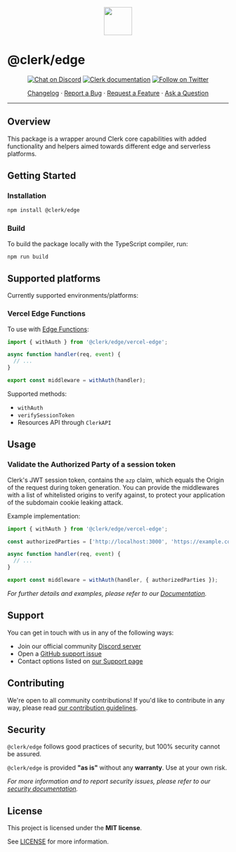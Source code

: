 <p align="center">
  <a href="https://clerk.dev?utm_source=github&utm_medium=clerk_edge" target="_blank" rel="noopener noreferrer">
    <picture>
      <source media="(prefers-color-scheme: dark)" srcset="https://dashboard.clerk.dev/assets/logo-dark-mode-400x400.png">
      <img src="https://dashboard.clerk.dev/assets/logo-light-mode-400x400.png" height="64">
    </picture>
  </a>
  <br />
</p>

# @clerk/edge

<div align="center">

[![Chat on Discord](https://img.shields.io/discord/856971667393609759.svg?logo=discord)](https://discord.com/invite/b5rXHjAg7A)
[![Clerk documentation](https://img.shields.io/badge/documentation-clerk-green.svg)](https://clerk.dev/docs?utm_source=github&utm_medium=clerk_edge)
[![Follow on Twitter](https://img.shields.io/twitter/follow/ClerkDev?style=social)](https://twitter.com/intent/follow?screen_name=ClerkDev)

[Changelog](https://github.com/clerkinc/javascript/blob/main/packages/edge/CHANGELOG.md)
·
[Report a Bug](https://github.com/clerkinc/javascript/issues/new?assignees=&labels=bug&template=bug_report.md&title=Bug%3A+)
·
[Request a Feature](https://github.com/clerkinc/javascript/issues/new?assignees=&labels=enhancement&template=feature_request.md&title=Feature%3A+)
·
[Ask a Question](https://github.com/clerkinc/javascript/issues/new?assignees=&labels=question&template=ask_a_question.md&title=Support%3A+)

</div>

---

## Overview

This package is a wrapper around Clerk core capabilities with added functionality and helpers aimed towards different edge and serverless platforms.

## Getting Started

### Installation

```sh
npm install @clerk/edge
```

### Build

To build the package locally with the TypeScript compiler, run:

```sh
npm run build
```

## Supported platforms

Currently supported environments/platforms:

### Vercel Edge Functions

To use with [Edge Functions](https://vercel.com/docs/concepts/functions/edge-functions):

```js
import { withAuth } from '@clerk/edge/vercel-edge';

async function handler(req, event) {
  // ...
}

export const middleware = withAuth(handler);
```

Supported methods:

- `withAuth`
- `verifySessionToken`
- Resources API through `ClerkAPI`

## Usage

### Validate the Authorized Party of a session token

Clerk's JWT session token, contains the `azp` claim, which equals the Origin of the request during token generation. You can provide the middlewares with a list of whitelisted origins to verify against, to protect your application of the subdomain cookie leaking attack.

Example implementation:

```js
import { withAuth } from '@clerk/edge/vercel-edge';

const authorizedParties = ['http://localhost:3000', 'https://example.com'];

async function handler(req, event) {
  // ...
}

export const middleware = withAuth(handler, { authorizedParties });
```

_For further details and examples, please refer to our [Documentation](https://clerk.dev/docs?utm_source=github&utm_medium=clerk_edge)._

## Support

You can get in touch with us in any of the following ways:

- Join our official community [Discord server](https://discord.com/invite/b5rXHjAg7A)
- Open a [GitHub support issue](https://github.com/clerkinc/javascript/issues/new?assignees=&labels=question&template=ask_a_question.md&title=Support%3A+)
- Contact options listed on [our Support page](https://clerk.dev/support?utm_source=github&utm_medium=clerk_expo)

## Contributing

We're open to all community contributions! If you'd like to contribute in any way, please read [our contribution guidelines](https://github.com/clerkinc/javascript/blob/main/packages/edge/docs/CONTRIBUTING.md).

## Security

`@clerk/edge` follows good practices of security, but 100% security cannot be assured.

`@clerk/edge` is provided **"as is"** without any **warranty**. Use at your own risk.

_For more information and to report security issues, please refer to our [security documentation](https://github.com/clerkinc/javascript/blob/main/packages/edge/docs/SECURITY.md)._

## License

This project is licensed under the **MIT license**.

See [LICENSE](https://github.com/clerkinc/javascript/blob/main/packages/edge/LICENSE) for more information.
